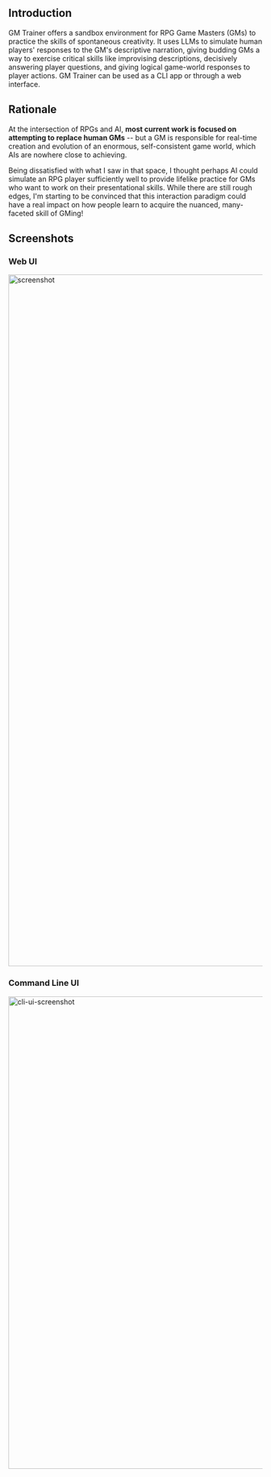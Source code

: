 ## Introduction

GM Trainer offers a sandbox environment for RPG Game Masters (GMs) to practice the skills of spontaneous creativity. It uses LLMs to simulate human players' responses to the GM's descriptive narration, giving budding GMs a way to exercise critical skills like improvising descriptions, decisively answering player questions, and giving logical game-world responses to player actions. GM Trainer can be used as a CLI app or through a web interface.

## Rationale

At the intersection of RPGs and AI, **most current work is focused on attempting to replace human GMs** -- but a GM is responsible for real-time creation and evolution of an enormous, self-consistent game world, which AIs are nowhere close to achieving.

Being dissatisfied with what I saw in that space, I thought perhaps AI could simulate an RPG player sufficiently well to provide lifelike practice for GMs who want to work on their presentational skills. While there are still rough edges, I'm starting to be convinced that this interaction paradigm could have a real impact on how people learn to acquire the nuanced, many-faceted skill of GMing!

## Screenshots

### Web UI

<img width="1372" alt="screenshot" src="https://github.com/maxwelljoslyn/gm-trainer/assets/11641081/0c5030af-c97a-47d2-bc20-c794d1d1f88f">

### Command Line UI

<img width="937" alt="cli-ui-screenshot" src="https://github.com/maxwelljoslyn/gm-trainer/assets/11641081/52a95a50-e66a-425f-967a-e82ff37bb08f">


